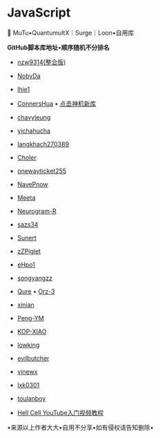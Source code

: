 # JavaScript
🐲 MuTu•QuantumultX｜Surge｜Loon•自用库

 **GitHub脚本库地址**•**顺序随机不分排名**

* [nzw9314(整合版)](https://github.com/nzw9314/QuantumultX.git)  

* [NobyDa](https://github.com/NobyDa)

* [lhie1](https://github.com/lhie1)

* [ConnersHua](https://github.com/ConnersHua)  •  [点击神机新库](https://github.com/DivineEngine/Profiles/tree/master)

* [chavyleung](https://github.com/chavyleung)

* [yichahucha](https://github.com/yichahucha)

* [langkhach270389](https://github.com/langkhach270389)

* [Choler](https://github.com/Choler)

* [onewayticket255](https://github.com/onewayticket255)

* [NavePnow](https://github.com/NavePnow)

* [Meeta](https://github.com/MeetaGit)

* [Neurogram-R](https://github.com/Neurogram-R)

* [sazs34](https://github.com/sazs34)

* [Sunert](https://github.com/Sunert/Scripts)

* [zZPiglet](https://github.com/zZPiglet/Task.git)

* [eHpo1](https://github.com/eHpo1/Rules)

* [songyangzz](https://github.com/songyangzz/QuantumultX.git)

* [Qure](https://github.com/Koolson/Qure) •  [Orz-3](https://github.com/Orz-3/mini)

* [xinian](https://github.com/58xinian/icon)

* [Peng-YM](https://github.com/Peng-YM/QuanX)

* [KOP-XIAO](https://github.com/KOP-XIAO/QuantumultX)

* [lowking](https://github.com/lowking/Scripts)

* [evilbutcher](https://github.com/evilbutcher/Quantumult_X/tree/master)

* [vinewx](https://ooxx.be/js/)

* [lxk0301](https://gitee.com/lxk0301/scripts/)

* [toulanboy](https://github.com/toulanboy/scripts)


* [Hell Cell YouTube入门视频教程](https://bit.ly/HellCellYouTube)



           
 •来源以上作者大大•自用不分享•如有侵权请告知删除•
